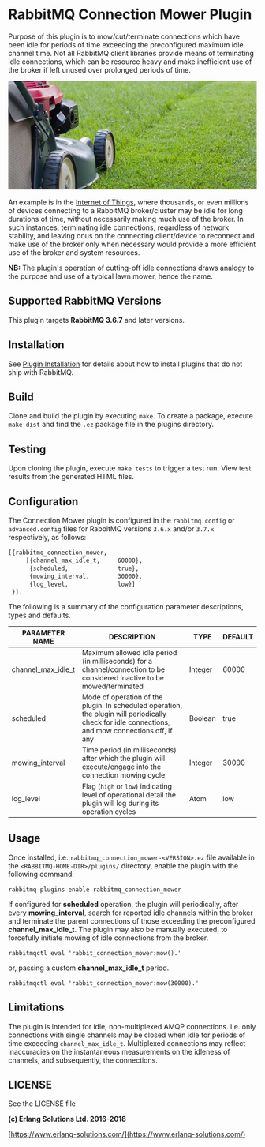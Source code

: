 # RabbitMQ Connection Mower Plugin

Purpose of this plugin is to mow/cut/terminate connections which have been idle for periods of time exceeding the preconfigured maximum idle channel time. Not all RabbitMQ client libraries provide means of terminating idle connections, which can be resource heavy and make inefficient use of the broker if left unused over prolonged periods of time.

<p style="text-align:center"><img src="./priv/images/lawn_mower.jpg" align="centre" height="220" width="850"></p>
<p style="text-align:center"></p>


An example is in the [Internet of Things](https://en.wikipedia.org/wiki/Internet_of_things), where thousands, or even millions of devices connecting to a RabbitMQ broker/cluster may be idle for long durations of time, without necessarily making much use of the broker. In such instances, terminating idle connections, regardless of network stability, and leaving onus on the connecting client/device to reconnect and make use of the broker only when necessary would provide a more efficient use of the broker and system resources.

**NB:** The plugin's operation of cutting-off idle connections draws analogy to the purpose and use of a typical lawn mower, hence the name.


## Supported RabbitMQ Versions

This plugin targets **RabbitMQ 3.6.7** and later versions.

## Installation

See [Plugin Installation](http://www.rabbitmq.com/installing-plugins.html) for details
about how to install plugins that do not ship with RabbitMQ.

## Build

Clone and build the plugin by executing `make`. To create a package, execute `make dist` and find the `.ez` package file in the plugins directory.

## Testing

Upon cloning the plugin, execute `make tests` to trigger a test run. View test results from the generated HTML files.

## Configuration

The Connection Mower plugin is configured in the `rabbitmq.config` or `advanced.config` files for RabbitMQ versions `3.6.x` and/or `3.7.x` respectively, as follows:

```
[{rabbitmq_connection_mower,
     [{channel_max_idle_t,     60000},
      {scheduled,              true},
      {mowing_interval,        30000},
      {log_level,              low}]
 }].
```

The following is a summary of the configuration parameter descriptions, types and defaults.


| PARAMETER NAME  | DESCRIPTION  | TYPE  |  DEFAULT |
|---|---|---|---|
| channel\_max\_idle_t  | Maximum allowed idle period (in milliseconds) for a channel/connection to be considered inactive to be mowed/terminated | Integer | 60000 |  
| scheduled | Mode of operation of the plugin. In scheduled operation, the plugin will periodically check for idle connections, and mow connections off, if any | Boolean | true |
| mowing\_interval | Time period (in milliseconds) after which the plugin will execute/engage into the connection mowing cycle | Integer | 30000 |
| log\_level | Flag (`high` or `low`) indicating level of operational detail the plugin will log during its operation cycles | Atom | low  |

## Usage ##

Once installed, i.e. `rabbitmq_connection_mower-<VERSION>.ez` file available in the `<RABBITMQ-HOME-DIR>/plugins/` directory, enable the plugin with the following command:

```
rabbitmq-plugins enable rabbitmq_connection_mower
```
If configured for **scheduled** operation, the plugin will periodically, after every **mowing_interval**, search for reported idle channels within the broker and terminate the parent connections of those exceeding the preconfigured **channel\_max\_idle_t**. The plugin may also be manually executed, to forcefully initiate mowing of idle connections from the broker.

```
rabbitmqctl eval 'rabbit_connection_mower:mow().'
```
or, passing a custom **channel\_max\_idle_t** period.

```
rabbitmqctl eval 'rabbit_connection_mower:mow(30000).'
```


## Limitations ##

The plugin is intended for idle, non-multiplexed AMQP connections. i.e. only connections with single channels may be closed when idle for periods of time exceeding `channel_max_idle_t`. Multiplexed connections may reflect inaccuracies on the instantaneous measurements on the idleness of channels, and subsequently, the connections.

## LICENSE ##

See the LICENSE file

**(c) Erlang Solutions Ltd. 2016-2018**

[https://www.erlang-solutions.com/](https://www.erlang-solutions.com/)
